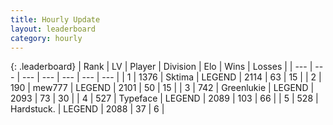 ```yaml
---
title: Hourly Update
layout: leaderboard
category: hourly
---
```


{: .leaderboard}
| Rank | LV | Player | Division | Elo | Wins | Losses |
| --- | --- | --- | --- | --- | --- | --- |
| <span data-change="0">1</span> | 1376 | <span title="ID: 353063">Sktima</span> | LEGEND | <span data-change="0">2114</span> | <span data-change="0">63</span> | <span data-change="0">15</span> |
| <span data-change="0">2</span> | 190 | <span title="ID: 5578">mew777</span> | LEGEND | <span data-change="0">2101</span> | <span data-change="0">50</span> | <span data-change="0">15</span> |
| <span data-change="2">3</span> | 742 | <span title="ID: 540">Greenlukie</span> | LEGEND | <span data-change="32">2093</span> | <span data-change="5">73</span> | <span data-change="0">30</span> |
| <span data-change="-1">4</span> | 527 | <span title="ID: 628233">Typeface</span> | LEGEND | <span data-change="0">2089</span> | <span data-change="0">103</span> | <span data-change="0">66</span> |
| <span data-change="-1">5</span> | 528 | <span title="ID: 289238">Hardstuck.</span> | LEGEND | <span data-change="0">2088</span> | <span data-change="0">37</span> | <span data-change="0">6</span> |
